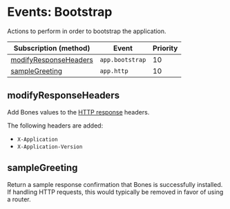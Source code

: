 # Events: Bootstrap

Actions to perform in order to bootstrap the application.

| Subscription (method)                           | Event           | Priority |
|-------------------------------------------------|-----------------|----------|
| [modifyResponseHeaders](#modifyresponseheaders) | `app.bootstrap` | 10       |
| [sampleGreeting](#samplegreeting)               | `app.http`      | 10       |

## modifyResponseHeaders

Add Bones values to the [HTTP response](https://github.com/bayfrontmedia/bones/blob/master/docs/services/response.md) headers.

The following headers are added:

- `X-Application`
- `X-Application-Version`

## sampleGreeting

Return a sample response confirmation that Bones is successfully installed.
If handling HTTP requests, this would typically be removed in favor of using a router.